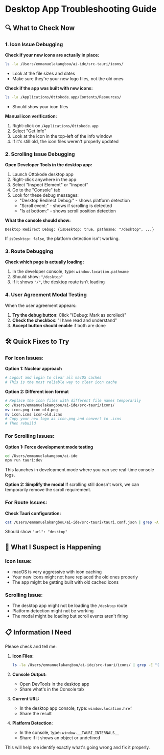 # Desktop App Troubleshooting Guide

## 🔍 **What to Check Now**

### **1. Icon Issue Debugging**

**Check if your new icons are actually in place:**
```bash
ls -la /Users/emmanuelakangbou/ai-ide/src-tauri/icons/
```
- Look at the file sizes and dates
- Make sure they're your new logo files, not the old ones

**Check if the app was built with new icons:**
```bash
ls -la /Applications/Ottokode.app/Contents/Resources/
```
- Should show your icon files

**Manual icon verification:**
1. Right-click on `/Applications/Ottokode.app`
2. Select "Get Info"
3. Look at the icon in the top-left of the info window
4. If it's still old, the icon files weren't properly updated

### **2. Scrolling Issue Debugging**

**Open Developer Tools in the desktop app:**
1. Launch Ottokode desktop app
2. Right-click anywhere in the app
3. Select "Inspect Element" or "Inspect"
4. Go to the "Console" tab
5. Look for these debug messages:
   - "Desktop Redirect Debug:" - shows platform detection
   - "Scroll event:" - shows if scrolling is detected
   - "Is at bottom:" - shows scroll position detection

**What the console should show:**
```
Desktop Redirect Debug: {isDesktop: true, pathname: "/desktop", ...}
```

If `isDesktop: false`, the platform detection isn't working.

### **3. Route Debugging**

**Check which page is actually loading:**
1. In the developer console, type: `window.location.pathname`
2. Should show: `"/desktop"`
3. If it shows `"/"`, the desktop route isn't loading

### **4. User Agreement Modal Testing**

When the user agreement appears:
1. **Try the debug button**: Click "(Debug: Mark as scrolled)"
2. **Check the checkbox**: "I have read and understand"
3. **Accept button should enable** if both are done

## 🛠️ **Quick Fixes to Try**

### **For Icon Issues:**

**Option 1: Nuclear approach**
```bash
# Logout and login to clear all macOS caches
# This is the most reliable way to clear icon cache
```

**Option 2: Different icon format**
```bash
# Replace the icon files with different file names temporarily
cd /Users/emmanuelakangbou/ai-ide/src-tauri/icons/
mv icon.png icon-old.png
mv icon.icns icon-old.icns
# Copy your new logo as icon.png and convert to .icns
# Then rebuild
```

### **For Scrolling Issues:**

**Option 1: Force development mode testing**
```bash
cd /Users/emmanuelakangbou/ai-ide
npm run tauri:dev
```
This launches in development mode where you can see real-time console logs.

**Option 2: Simplify the modal**
If scrolling still doesn't work, we can temporarily remove the scroll requirement.

### **For Route Issues:**

**Check Tauri configuration:**
```bash
cat /Users/emmanuelakangbou/ai-ide/src-tauri/tauri.conf.json | grep -A 10 "windows"
```
Should show `"url": "desktop"`

## 🔧 **What I Suspect is Happening**

### **Icon Issue:**
- macOS is very aggressive with icon caching
- Your new icons might not have replaced the old ones properly
- The app might be getting built with old cached icons

### **Scrolling Issue:**
- The desktop app might not be loading the `/desktop` route
- Platform detection might not be working
- The modal might be loading but scroll events aren't firing

## 📋 **Information I Need**

Please check and tell me:

1. **Icon Files:**
   ```bash
   ls -la /Users/emmanuelakangbou/ai-ide/src-tauri/icons/ | grep -E "(icon\.|32x32|128x128)"
   ```

2. **Console Output:**
   - Open DevTools in the desktop app
   - Share what's in the Console tab

3. **Current URL:**
   - In the desktop app console, type: `window.location.href`
   - Share the result

4. **Platform Detection:**
   - In the console, type: `window.__TAURI_INTERNALS__`
   - Share if it shows an object or undefined

This will help me identify exactly what's going wrong and fix it properly.